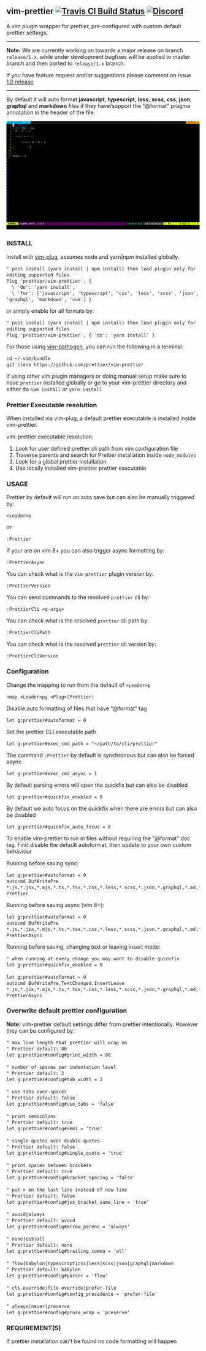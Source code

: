 ## vim-prettier [![Travis CI Build Status](https://travis-ci.org/prettier/vim-prettier.svg?branch=master)](https://travis-ci.org/prettier/vim-prettier) [![Discord](https://img.shields.io/discord/435481502113857536.svg)](https://discord.gg/9bWM9PH)

A vim plugin wrapper for prettier, pre-configured with custom default prettier
settings.

---

**Note:** We are currently working on towards a major release on branch `release/1.x`, while under development bugfixes will be applied to master branch and then ported to `release/1.x` branch.

If you have feature request and/or suggestions please comment on issue [1.0 release](https://github.com/prettier/vim-prettier/issues/126)

---

By default it will auto format **javascript**, **typescript**, **less**,
**scss**, **css**, **json**, **graphql** and **markdown** files if they
have/support the "@format" pragma annotation in the header of the file.

![vim-prettier](/media/vim-prettier.gif?raw=true 'vim-prettier')

### INSTALL

Install with [vim-plug](https://github.com/junegunn/vim-plug), assumes node and
yarn|npm installed globally.

```vim
" post install (yarn install | npm install) then load plugin only for editing supported files
Plug 'prettier/vim-prettier', {
  \ 'do': 'yarn install',
  \ 'for': ['javascript', 'typescript', 'css', 'less', 'scss', 'json', 'graphql', 'markdown', 'vue'] }
```

or simply enable for all formats by:

```vim
" post install (yarn install | npm install) then load plugin only for editing supported files
Plug 'prettier/vim-prettier', { 'do': 'yarn install' }
```

For those using [vim-pathogen](https://github.com/tpope/vim-pathogen), you can run the following in a terminal:

```
cd ~/.vim/bundle
git clone https://github.com/prettier/vim-prettier
```

If using other vim plugin managers or doing manual setup make sure to have
`prettier` installed globally or go to your vim-prettier directory and either do
`npm install` or `yarn install`

### Prettier Executable resolution

When installed via vim-plug, a default prettier executable is installed inside
vim-prettier.

vim-prettier executable resolution:

1.  Look for user defined prettier cli path from vim configuration file
2.  Traverse parents and search for Prettier installation inside `node_modules`
3.  Look for a global prettier installation
4.  Use locally installed vim-prettier prettier executable

### USAGE

Prettier by default will run on auto save but can also be manually triggered by:

```vim
<Leader>p
```

or

```vim
:Prettier
```

If your are on vim 8+ you can also trigger async formatting by:

```vim
:PrettierAsync
```

You can check what is the `vim-prettier` plugin version by:

```vim
:PrettierVersion
```

You can send commands to the resolved `prettier` cli by:

```
:PrettierCli <q-args>
```

You can check what is the resolved `prettier` cli path by:

```vim
:PrettierCliPath
```

You can check what is the resolved `prettier` cli version by:

```vim
:PrettierCliVersion
```

### Configuration

Change the mapping to run from the default of `<Leader>p`

```vim
nmap <Leader>py <Plug>(Prettier)
```

Disable auto formatting of files that have "@format" tag

```vim
let g:prettier#autoformat = 0
```

Set the prettier CLI executable path

```vim
let g:prettier#exec_cmd_path = "~/path/to/cli/prettier"
```

The command `:Prettier` by default is synchronous but can also be forced async

```vim
let g:prettier#exec_cmd_async = 1
```

By default parsing errors will open the quickfix but can also be disabled

```vim
let g:prettier#quickfix_enabled = 0
```

By default we auto focus on the quickfix when there are errors but can also be disabled

```vim
let g:prettier#quickfix_auto_focus = 0
```

To enable vim-prettier to run in files without requiring the "@format" doc tag.
First disable the default autoformat, then update to your own custom behaviour

Running before saving sync:

```vim
let g:prettier#autoformat = 0
autocmd BufWritePre *.js,*.jsx,*.mjs,*.ts,*.tsx,*.css,*.less,*.scss,*.json,*.graphql,*.md,*.vue Prettier
```

Running before saving async (vim 8+):

```vim
let g:prettier#autoformat = 0
autocmd BufWritePre *.js,*.jsx,*.mjs,*.ts,*.tsx,*.css,*.less,*.scss,*.json,*.graphql,*.md,*.vue PrettierAsync
```

Running before saving, changing text or leaving insert mode:

```vim
" when running at every change you may want to disable quickfix
let g:prettier#quickfix_enabled = 0

let g:prettier#autoformat = 0
autocmd BufWritePre,TextChanged,InsertLeave *.js,*.jsx,*.mjs,*.ts,*.tsx,*.css,*.less,*.scss,*.json,*.graphql,*.md,*.vue PrettierAsync
```

### Overwrite default prettier configuration

**Note:** vim-prettier default settings differ from prettier intentionally.
However they can be configured by:

```vim
" max line length that prettier will wrap on
" Prettier default: 80
let g:prettier#config#print_width = 80

" number of spaces per indentation level
" Prettier default: 2
let g:prettier#config#tab_width = 2

" use tabs over spaces
" Prettier default: false
let g:prettier#config#use_tabs = 'false'

" print semicolons
" Prettier default: true
let g:prettier#config#semi = 'true'

" single quotes over double quotes
" Prettier default: false
let g:prettier#config#single_quote = 'true'

" print spaces between brackets
" Prettier default: true
let g:prettier#config#bracket_spacing = 'false'

" put > on the last line instead of new line
" Prettier default: false
let g:prettier#config#jsx_bracket_same_line = 'true'

" avoid|always
" Prettier default: avoid
let g:prettier#config#arrow_parens = 'always'

" none|es5|all
" Prettier default: none
let g:prettier#config#trailing_comma = 'all'

" flow|babylon|typescript|css|less|scss|json|graphql|markdown
" Prettier default: babylon
let g:prettier#config#parser = 'flow'

" cli-override|file-override|prefer-file
let g:prettier#config#config_precedence = 'prefer-file'

" always|never|preserve
let g:prettier#config#prose_wrap = 'preserve'
```

### REQUIREMENT(S)

If prettier installation can't be found no code formatting will happen
